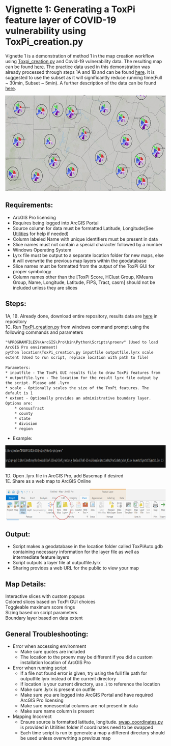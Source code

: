 # **Vignette 1: Generating a ToxPi feature layer of COVID-19 vulnerability using ToxPi_creation.py**  
Vignette 1 is a demonstration of method 1 in the map creation workflow using [Toxpi_creation.py](../ToxPi_creation.py) and Covid-19 vulnerability data. The resulting map can be found [here](https://ncsu.maps.arcgis.com/home/item.html?id=7c0365b3f75949369b46c07ae4ecf10c). The practice data used in this demonstration was already processed through steps 1A and 1B and can be found [here](./PracticeData/). It is suggested to use the subset as it will significantly reduce running time(Full ~ 30min, Subset ~ 5min). A further description of the data can be found [here](https://www.niehs.nih.gov/research/programs/coronavirus/covid19pvi/details/).  

<p align = "center">
<img src="../Images/Vignette1_Updated.PNG" data-canonical-  
src="../Images/Vignette1_Ipdated.PNG" width="625" height="300" />  
</p>  

## Requirements:  
* ArcGIS Pro licensing  
* Requires being logged into ArcGIS Portal  
* Source column for data must be formatted Latitude, Longitude(See [Utilities](../Utilities/) for help if needed)    
* Column labeled Name with unique identifiers must be present in data  
* Slice names must not contain a special character followed by a number  
* Windows Operating System  
* Lyrx file must be output to a separate location folder for new maps, else it will overwrite the previous map layers within the geodatabase  
* Slice names must be formatted from the output of the ToxPi GUI for proper symbology  
* Column names other than the [ToxPi Score, HClust Group, KMeans Group, Name, Longitude, Latitude, FIPS, Tract, casrn] should not be included unless they are slices  

## Steps:  
1A, 1B. Already done, download entire repository, results data are [here](../Examples/PracticeData/) in repository     
1C. Run [ToxPi_creation.py](../ToxPi_creation.py) from windows command prompt using the following commands and parameters
```
"%PROGRAMFILES%\ArcGIS\Pro\bin\Python\Scripts\proenv" (Used to load ArcGIS Pro environment)  
python location\ToxPi_creation.py inputfile outputfile.lyrx scale extent (Used to run script, replace location with path to file)  

Parameters:
* inputfile - The ToxPi GUI results file to draw ToxPi features from  
* outputfile.lyrx - The location for the result lyrx file output by the script. Please add .lyrx  
* scale - Optionally scales the size of the ToxPi features. The default is 1  
* extent - Optionally provides an administrative boundary layer. Options are:  
    * censusTract
    * county
    * state
    * division
    * region
```

* Example:  
<p align = "center">
<img src="../Images/ExampleCommand.PNG" data-canonical-  
src="../Images/ExampleCommand.PNG" width="1000" height="70" />  
</p>  

1D. Open .lyrx file in ArcGIS Pro, add Basemap if desired  
1E. Share as a web map to ArcGIS Online  
<p align = "center">
<img src="../Images/MapShare.png" data-canonical-  
src="../Images/MapShare.png" width="600" height="100" />  
</p>  

## Output:  
  * Script makes a geodatabase in the location folder called ToxPiAuto.gdb containing necessary information for the layer file as well as intermediate feature layers 
  * Script outputs a layer file at outputfile.lyrx  
  * Sharing provides a web URL for the public to view your map  

## Map Details:  
Interactive slices with custom popups  
Colored slices based on ToxPi GUI choices  
Toggleable maximum score rings  
Sizing based on script parameters  
Boundary layer based on data extent  

## General Troubleshooting:  
* Error when accessing environment  
  * Make sure quotes are included  
  * The location to the proenv may be different if you did a custom installation location of ArcGIS Pro 
* Error when running script  
  * If a file not found error is given, try using the full file path for outputfile.lyrx instead of the current directory  
  * If location is your current directory, use .\ to reference the location   
  * Make sure .lyrx is present on outfile   
  * Make sure you are logged into ArcGIS Portal and have required ArcGIS Pro licensing  
  * Make sure nonessential columns are not present in data  
  * Make sure name column is present  
* Mapping Incorrect  
  * Ensure source is formatted latitude, longitude. [swap_coordinates.py](../Utilities/Swap_Coordinates.py) is provided in Utilities folder if coordinates need to be swapped  
  * Each time script is run to generate a map a different directory should be used unless overwriting a previous map   
